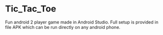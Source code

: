 # Tic_Tac_Toe
Fun android 2 player game made in Android Studio.
Full setup is provided in file APK which can be run directly on any android phone.
